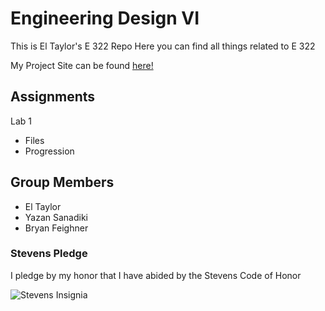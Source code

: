 # Engineering Design VI

This is El Taylor's E 322 Repo
Here you can find all things related to E 322

My Project Site can be found [here!](https://sites.google.com/stevens.edu/first-site/home)
## Assignments

  Lab 1
  * Files
  * Progression

## Group Members
- El Taylor 
- Yazan Sanadiki
- Bryan Feighner

### Stevens Pledge
I pledge by my honor that I have abided by the Stevens Code of Honor

![Stevens Insignia](https://www.google.com/imgres?imgurl=https%3A%2F%2Fimageio.forbes.com%2Fspecials-images%2Fimageserve%2F559d7d8ce4b05c2c3431c151%2F0x0.jpg%3Fformat%3Djpg%26crop%3D416%2C416%2Cx0%2Cy0%2Csafe%26height%3D200%26width%3D200%26fit%3Dbounds&imgrefurl=https%3A%2F%2Fwww.forbes.com%2Fcolleges%2Fstevens-institute-of-technology%2F&tbnid=Syrc_9CxABxGeM&vet=10CBAQxiAoA2oXChMIuPzOpdXw_AIVAAAAAB0AAAAAEAY..i&docid=Mu0jKZY_3XFbiM&w=200&h=200&itg=1&q=engineering%20stevens&ved=0CBAQxiAoA2oXChMIuPzOpdXw_AIVAAAAAB0AAAAAEAY)
